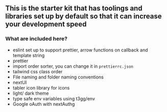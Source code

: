 ## This is the starter kit that has toolings and libraries set up by default so that it can increase your development speed

### What are included here?

- eslint set up to support prettier, arrow functions on callback and template string
- prettier
- import order sorter, you can change it in `prettierrc.json`
- tailwind css class order
- File naming and folder naming conventions
- nextUI
- tabler icon library for icons
- light/ dark theme
- type safe env variables using t3gg/env
- Google oAuth with nextAuthg
